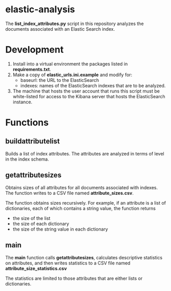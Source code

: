 # elastic-analysis
The **list_index_attributes.py** script in this repository analyzes 
the documents associated with an Elastic Search index.

# Development
1. Install into a virtual environment the packages listed in **requirements.txt**.
2. Make a copy of **elastic_urls.ini.example** and modify for:
   * baseurl: the URL to the ElasticSearch 
   * indexes: names of the ElasticSearch indexes that are to be analyzed.
3. The machine that hosts the user account that runs this script must be white-listed for access to the Kibana server that hosts the ElasticSearch instance.

# Functions
## buildattributelist
Builds a list of index attributes. The attributes are analyzed in terms of level in the index schema.

## getattributesizes
Obtains sizes of all attributes for all documents associated with indexes. 
The function writes to a CSV file named **attribute_sizes.csv**.

The function obtains sizes recursively. For example, if an attribute is a list of dictionaries, each of which contains a string value, the function returns
* the size of the list
* the size of each dictionary
* the size of the string value in each dictionary

## main
The **main** function calls **getattributesizes**, calculates descriptive statistics on attributes, and then
writes statistics to a CSV file named **attribute_size_statistics.csv**

The statistics are limited to those attributes that are either lists or dictionaries.

